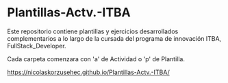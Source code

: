 # Plantillas-Actv.-ITBA
Este repositorio contiene plantillas y ejercicios desarrollados complementarios a lo largo de la cursada del programa de innovación ITBA, FullStack_Developer.

Cada carpeta comenzara con 'a' de Actividad o 'p' de Plantilla.

https://nicolaskorzusehec.github.io/Plantillas-Actv.-ITBA/
